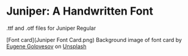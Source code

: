 # Juniper: A Handwritten Font
.ttf and .otf files for Juniper Regular

[Font card](Juniper Font Card.png)
Background image of font card by [Eugene Golovesov](https://unsplash.com/@eugene_golovesov) on [Unsplash](https://unsplash.com/)
  
